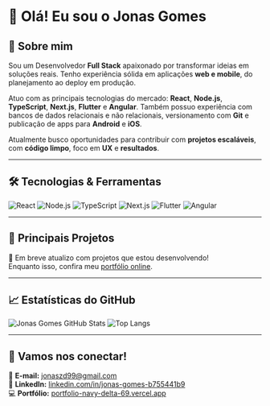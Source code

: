 # 👋 Olá! Eu sou o Jonas Gomes

## 🚀 Sobre mim

Sou um Desenvolvedor **Full Stack** apaixonado por transformar ideias em soluções reais. Tenho experiência sólida em aplicações **web e mobile**, do planejamento ao deploy em produção.

Atuo com as principais tecnologias do mercado:
**React**, **Node.js**, **TypeScript**, **Next.js**, **Flutter** e **Angular**.
Também possuo experiência com bancos de dados relacionais e não relacionais, versionamento com **Git** e publicação de apps para **Android** e **iOS**.

Atualmente busco oportunidades para contribuir com **projetos escaláveis**, com **código limpo**, foco em **UX** e **resultados**.

---

## 🛠️ Tecnologias & Ferramentas

![React](https://img.shields.io/badge/-React-20232A?style=for-the-badge&logo=react)
![Node.js](https://img.shields.io/badge/-Node.js-339933?style=for-the-badge&logo=node.js&logoColor=white)
![TypeScript](https://img.shields.io/badge/-TypeScript-3178C6?style=for-the-badge&logo=typescript&logoColor=white)
![Next.js](https://img.shields.io/badge/-Next.js-000000?style=for-the-badge&logo=next.js)
![Flutter](https://img.shields.io/badge/-Flutter-02569B?style=for-the-badge&logo=flutter&logoColor=white)
![Angular](https://img.shields.io/badge/-Angular-DD0031?style=for-the-badge&logo=angular&logoColor=white)

---

## 📂 Principais Projetos

🚧 Em breve atualizo com projetos que estou desenvolvendo!  
Enquanto isso, confira meu [portfólio online](https://portfolio-navy-delta-69.vercel.app).

---

## 📈 Estatísticas do GitHub

![Jonas Gomes GitHub Stats](https://github-readme-stats.vercel.app/api?username=Jonas-Gomes&show_icons=true&theme=github_dark)
![Top Langs](https://github-readme-stats.vercel.app/api/top-langs/?username=Jonas-Gomes&layout=compact&theme=github_dark)

---

## 🤝 Vamos nos conectar!

📧 **E-mail:** [jonaszd99@gmail.com](mailto:jonaszd99@gmail.com)  
💼 **LinkedIn:** [linkedin.com/in/jonas-gomes-b755441b9](https://www.linkedin.com/in/jonas-gomes-b755441b9)  
💻 **Portfólio:** [portfolio-navy-delta-69.vercel.app](https://portfolio-navy-delta-69.vercel.app)  
